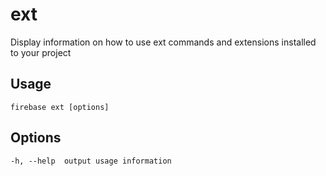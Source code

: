 # ext

Display information on how to use ext commands and extensions installed to your project

## Usage
```
firebase ext [options]
```

## Options
```
-h, --help  output usage information
```
